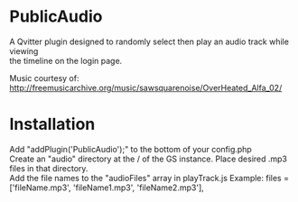# PublicAudio
A Qvitter plugin designed to randomly select then play an audio track while viewing<br />
the timeline on the login page.

Music courtesy of:
http://freemusicarchive.org/music/sawsquarenoise/OverHeated_Alfa_02/


Installation
============
Add "addPlugin('PublicAudio');"
to the bottom of your config.php<br />
Create an "audio" directory at the / of the GS instance.
Place desired .mp3 files in that directory.<br />
Add the file names to the "audioFiles" array in playTrack.js
    Example: 
    files = ['fileName.mp3', 'fileName1.mp3', 'fileName2.mp3'],
